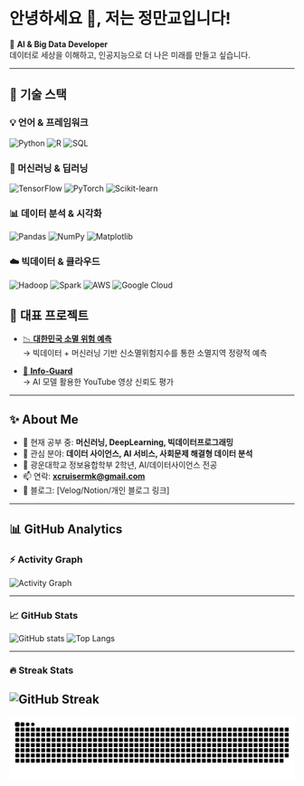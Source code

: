 # 안녕하세요 👋, 저는 정만교입니다!  

🤖 **AI & Big Data Developer**  
데이터로 세상을 이해하고, 인공지능으로 더 나은 미래를 만들고 싶습니다.  

---

## 🚀 기술 스택
### 💡 언어 & 프레임워크
![Python](https://img.shields.io/badge/Python-3776AB?style=for-the-badge&logo=python&logoColor=white)
![R](https://img.shields.io/badge/R-276DC3?style=for-the-badge&logo=r&logoColor=white)
![SQL](https://img.shields.io/badge/SQL-003B57?style=for-the-badge&logo=postgresql&logoColor=white)

### 🤖 머신러닝 & 딥러닝
![TensorFlow](https://img.shields.io/badge/TensorFlow-FF6F00?style=for-the-badge&logo=tensorflow&logoColor=white)
![PyTorch](https://img.shields.io/badge/PyTorch-EE4C2C?style=for-the-badge&logo=pytorch&logoColor=white)
![Scikit-learn](https://img.shields.io/badge/scikit--learn-F7931E?style=for-the-badge&logo=scikit-learn&logoColor=white)

### 📊 데이터 분석 & 시각화
![Pandas](https://img.shields.io/badge/Pandas-150458?style=for-the-badge&logo=pandas&logoColor=white)
![NumPy](https://img.shields.io/badge/Numpy-013243?style=for-the-badge&logo=numpy&logoColor=white)
![Matplotlib](https://img.shields.io/badge/Matplotlib-11557C?style=for-the-badge&logo=plotly&logoColor=white)

### ☁️ 빅데이터 & 클라우드
![Hadoop](https://img.shields.io/badge/Hadoop-FF9900?style=for-the-badge&logo=apachehadoop&logoColor=white)
![Spark](https://img.shields.io/badge/Apache%20Spark-E25A1C?style=for-the-badge&logo=apachespark&logoColor=white)
![AWS](https://img.shields.io/badge/AWS-232F3E?style=for-the-badge&logo=amazonaws&logoColor=white)
![Google Cloud](https://img.shields.io/badge/GCP-4285F4?style=for-the-badge&logo=googlecloud&logoColor=white)



## 📝 대표 프로젝트
- [📉 **대한민국 소멸 위험 예측**](https://www.notion.so/204bb517323b803bbc6ee411cda27105?source=copy_link)  
  → 빅데이터 + 머신러닝 기반 신소멸위험지수를 통한 소멸지역 정량적 예측

- [📰 **Info-Guard**](https://github.com/i1uvmango/info-guard.git)  
  → AI 모델 활용한 YouTube 영상 신뢰도 평가



---

## ✨ About Me
- 🌱 현재 공부 중: **머신러닝, DeepLearning, 빅데이터프로그래밍**  
- 🎯 관심 분야: **데이터 사이언스, AI 서비스, 사회문제 해결형 데이터 분석**  
- 🏫 광운대학교 정보융합학부 2학년, AI/데이터사이언스 전공  
- 📫 연락: **xcruisermk@gmail.com**  
- 📝 블로그: [Velog/Notion/개인 블로그 링크]  

---
## 📊 GitHub Analytics

### ⚡ Activity Graph
![Activity Graph](https://github-readme-activity-graph.vercel.app/graph?username=i1uvmango&theme=tokyonight&bg_color=1a1b27&color=70a5fd&line=70a5fd&point=ffffff&area=true&hide_border=true)

---

### 📈 GitHub Stats
![GitHub stats](https://github-readme-stats.vercel.app/api?username=i1uvmango&show_icons=true&theme=tokyonight&hide_border=true)
![Top Langs](https://github-readme-stats.vercel.app/api/top-langs/?username=i1uvmango&layout=compact&theme=tokyonight&hide_border=true)

---

### 🔥 Streak Stats
![GitHub Streak](https://streak-stats.demolab.com?user=i1uvmango&theme=tokyonight&hide_border=true)
---
![snake gif](https://github.com/Platane/snk/raw/output/github-contribution-grid-snake.svg)
